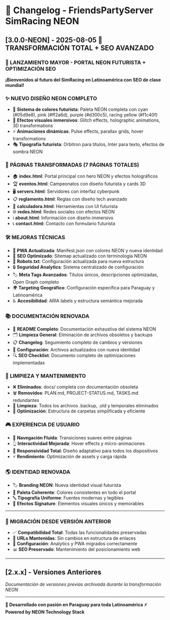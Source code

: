 # 🌟 Changelog - FriendsPartyServer SimRacing NEON

## [3.0.0-NEON] - 2025-08-05 🚀 TRANSFORMACIÓN TOTAL + SEO AVANZADO

### 🎯 LANZAMIENTO MAYOR - PORTAL NEON FUTURISTA + OPTIMIZACIÓN SEO

**¡Bienvenidos al futuro del SimRacing en Latinoamérica con SEO de clase mundial!**

### ✨ **NUEVO DISEÑO NEON COMPLETO**
- 🎨 **Sistema de colores futurista**: Paleta NEON completa con cyan (#05d9e8), pink (#ff2a6d), purple (#d300c5), racing yellow (#f1c40f)
- 🌈 **Efectos visuales inmersivos**: Glitch effects, holographic animations, 3D transformations
- ⚡ **Animaciones dinámicas**: Pulse effects, parallax grids, hover transformations
- 🎭 **Tipografía futurista**: Orbitron para títulos, Inter para texto, efectos de sombra NEON

### 🏁 **PÁGINAS TRANSFORMADAS (7 PÁGINAS TOTALES)**
- 🏠 **index.html**: Portal principal con hero NEON y efectos holográficos
- 🏆 **eventos.html**: Campeonatos con diseño futurista y cards 3D
- 🖥️ **servers.html**: Servidores con interfaz cyberpunk
- 📋 **reglamento.html**: Reglas con diseño tech avanzado
- 🧮 **calculadora.html**: Herramientas con UI futurista
- 🌐 **redes.html**: Redes sociales con efectos NEON
- ℹ️ **about.html**: Información con diseño immersivo
- 📞 **contact.html**: Contacto con formulario futurista

### 🛠️ **MEJORAS TÉCNICAS**
- 📱 **PWA Actualizada**: Manifest.json con colores NEON y nueva identidad
- 🎯 **SEO Optimizado**: Sitemap actualizado con terminología NEON
- 🤖 **Robots.txt**: Configuración actualizada para nueva estructura
- 🔒 **Seguridad Analytics**: Sistema centralizado de configuración
- 🏷️ **Meta Tags Avanzados**: Títulos únicos, descripciones optimizadas, Open Graph completo
- 🌍 **Targeting Geográfico**: Configuración específica para Paraguay y Latinoamérica
- ♿ **Accesibilidad**: ARIA labels y estructura semántica mejorada

### 📚 **DOCUMENTACIÓN RENOVADA**
- 📖 **README Completo**: Documentación exhaustiva del sistema NEON
- 🗂️ **Limpieza General**: Eliminación de archivos obsoletos y backups
- 📋 **Changelog**: Seguimiento completo de cambios y versiones
- 🔧 **Configuración**: Archivos actualizados con nueva identidad
- 🔍 **SEO Checklist**: Documento completo de optimizaciones implementadas

### 🧹 **LIMPIEZA Y MANTENIMIENTO**
- ❌ **Eliminados**: docs/ completa con documentación obsoleta
- 🗑️ **Removidos**: PLAN.md, PROJECT-STATUS.md, TASKS.md redundantes
- 🧽 **Limpieza**: Todos los archivos .backup, .old y temporales eliminados
- 📁 **Optimización**: Estructura de carpetas simplificada y eficiente

### 🎮 **EXPERIENCIA DE USUARIO**
- 🚀 **Navegación Fluida**: Transiciones suaves entre páginas
- 👆 **Interactividad Mejorada**: Hover effects y micro-animaciones
- 📱 **Responsividad Total**: Diseño adaptativo para todos los dispositivos
- ⚡ **Rendimiento**: Optimización de assets y carga rápida

### 🌎 **IDENTIDAD RENOVADA**
- 🏷️ **Branding NEON**: Nueva identidad visual futurista
- 🎨 **Paleta Coherente**: Colores consistentes en todo el portal
- 🔤 **Tipografía Uniforme**: Fuentes modernas y legibles
- 💫 **Efectos Signature**: Elementos visuales únicos y memorables

---

### 🔄 **MIGRACIÓN DESDE VERSIÓN ANTERIOR**
- ✅ **Compatibilidad Total**: Todas las funcionalidades preservadas
- 🔄 **URLs Mantenidas**: Sin cambios en estructura de enlaces
- 💾 **Configuración**: Analytics y PWA migrados correctamente
- 📊 **SEO Preservado**: Mantenimiento del posicionamiento web

---

## [2.x.x] - Versiones Anteriores
*Documentación de versiones previas archivada durante la transformación NEON*

---

**🎯 Desarrollado con pasión en Paraguay para toda Latinoamérica**
**⚡ Powered by NEON Technology Stack**
